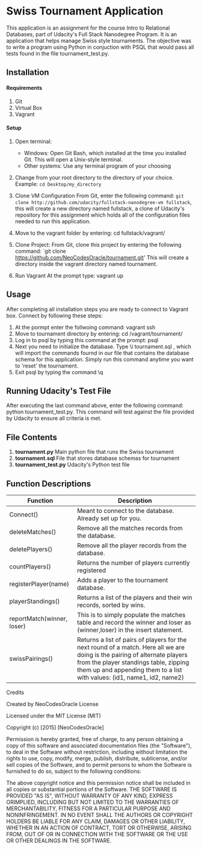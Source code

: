 Swiss Tournament Application
============================
This application is an assignment for the course Intro to Relational Databases, part of Udacity's Full Stack Nanodegree Program. It is an application that helps manage Swiss style tournaments. The objective was to write a program using Python in conjuction with PSQL that would pass all tests found in the file tournament_test.py.

Installation
------------

#### Requirements
1. Git
2. Virtual Box
3. Vagrant

#### Setup

1. Open terminal:
   * Windows: 
        Open Git Bash, which installed at the time you installed Git. This will open a Unix-style terminal.
   * Other systems: 
        Use any terminal program of your choosing
2. Change from your root directory to the directory of your choice.   
  Example: `cd Desktop/my_directory`
3. Clone VM Configuration
    From Git, enter the following command:
    `git clone http://github.com/udacity/fullstack-nanodegree-vm fullstack`, 
    this will create a new directory named fullstack, a clone of Udacity's repository for this assignment which holds all of the configuration files needed to run this application.

4. Move to the vagrant folder by entering: cd fullstack/vagrant/

5. Clone Project: From Git, clone this project by entering the following command:
    `git clone https://github.com/NeoCodesOracle/tournament.git'
    This will create a directory inside the vagrant directory named tournament.

6. Run Vagrant 
    At the prompt type: vagrant up

Usage
-----

After completing all installation steps you are ready to connect to Vagrant box. Connect by following these steps:

1. At the pormpt enter the follwoing command: vagrant ssh
2. Move to tournament directory by entering: cd /vagrant/tournament/
3. Log in to psql by typing this command at the prompt: psql
4. Next you need to initialize the database. Type \i tournament.sql , which will import the commands fournd in our file that contains the database schema for this application. Simply run this command anytime you want to 'reset' the tournament.
5. Exit psql by typing the command \q

Running Udacity's Test File
---------------------------

After executing the last command above, enter the following command: python tournament_test.py. This command will test against the file provided by Udacity to ensure all criteria is met.

File Contents
-------------
1. **tournament.py**
    Main python file that runs the Swiss tournament
2. **tournament.sql**
    File that stores database schemas for tournament
3. **tournament_test.py**
    Udacity's Python test file

Function Descriptions
---------------------

Function        | Description
----------------|----------------------------------------------------------
Connect()       | Meant to connect to the database. Already set up for you.
deleteMatches() | Remove all the matches records from the database.
deletePlayers() | Remove all the player records from the database.
countPlayers()  | Returns the number of players currently registered
registerPlayer(name)| Adds a player to the tournament database.
playerStandings() | Returns a list of the players and their win records, sorted by wins. 
reportMatch(winner, loser)   | This is to simply populate the matches table and record the winner and loser as (winner,loser) in the insert statement.
swissPairings() | Returns a list of pairs of players for the next round of a match. Here all we are doing is the pairing of alternate players from the player standings table, zipping them up and appending them to a list with values: (id1, name1, id2, name2)


Credits

Created by NeoCodesOracle
License

Licensed under the MIT License (MIT)

Copyright (c) [2015] [NeoCodesOracle]

Permission is hereby granted, free of charge, to any person obtaining a copy of this software and associated documentation files (the "Software"), to deal in the Software without restriction, including without limitation the rights to use, copy, modify, merge, publish, distribute, sublicense, and/or sell copies of the Software, and to permit persons to whom the Software is furnished to do so, subject to the following conditions:

The above copyright notice and this permission notice shall be included in all copies or substantial portions of the Software.
THE SOFTWARE IS PROVIDED "AS IS", WITHOUT WARRANTY OF ANY KIND, EXPRESS ORIMPLIED, INCLUDING BUT NOT LIMITED TO THE WARRANTIES OF MERCHANTABILITY, FITNESS FOR A PARTICULAR PURPOSE AND NONINFRINGEMENT. IN NO EVENT SHALL THE AUTHORS OR COPYRIGHT HOLDERS BE LIABLE FOR ANY CLAIM, DAMAGES OR OTHER LIABILITY, WHETHER IN AN ACTION OF CONTRACT, TORT OR OTHERWISE, ARISING FROM, OUT OF OR IN CONNECTION WITH THE SOFTWARE OR THE USE OR OTHER DEALINGS IN THE SOFTWARE.